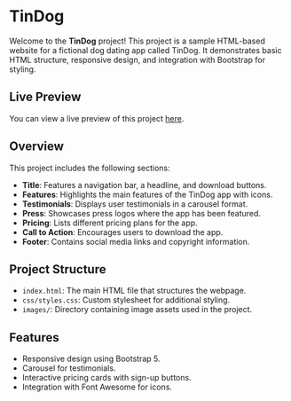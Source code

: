 # TinDog

Welcome to the **TinDog** project! This project is a sample HTML-based website for a fictional dog dating app called TinDog. It demonstrates basic HTML structure, responsive design, and integration with Bootstrap for styling.

## Live Preview

You can view a live preview of this project [here](https://giormala.github.io/tindog-html/TinDog-Start-master/).

## Overview

This project includes the following sections:

- **Title**: Features a navigation bar, a headline, and download buttons.
- **Features**: Highlights the main features of the TinDog app with icons.
- **Testimonials**: Displays user testimonials in a carousel format.
- **Press**: Showcases press logos where the app has been featured.
- **Pricing**: Lists different pricing plans for the app.
- **Call to Action**: Encourages users to download the app.
- **Footer**: Contains social media links and copyright information.

## Project Structure

- `index.html`: The main HTML file that structures the webpage.
- `css/styles.css`: Custom stylesheet for additional styling.
- `images/`: Directory containing image assets used in the project.

## Features

- Responsive design using Bootstrap 5.
- Carousel for testimonials.
- Interactive pricing cards with sign-up buttons.
- Integration with Font Awesome for icons.